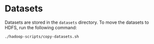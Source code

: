 # Datasets
Datasets are stored in the `datasets` directory.
To move the datasets to HDFS, run the following command:
```bash
./hadoop-scripts/copy-datasets.sh
```